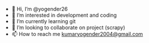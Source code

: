- 👋 Hi, I’m @yogender26
- 👀 I’m interested in development and coding
- 🌱 I’m currently learning git
- 💞️ I’m looking to collaborate on project (scrapy)
- 📫 How to reach me kumaryogender2004@gmail.com

<!---
yogender26/yogender26 is a ✨ special ✨ repository because its `README.md` (this file) appears on your GitHub profile.
You can click the Preview link to take a look at your changes.
--->
